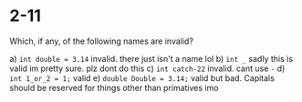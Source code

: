# 2-11

Which, if any, of the following names are invalid?

a) `int double = 3.14` invalid. there just isn't a name lol
b) `int _` sadly this is valid im pretty sure. plz dont do this
c) `int catch-22` invalid. cant use `-`
d) `int 1_or_2 = 1;` valid
e) `double Double = 3.14;` valid but bad. Capitals should be reserved for things other than primatives imo